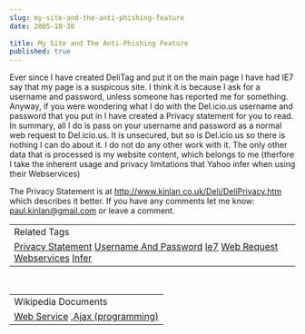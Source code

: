 ```yaml
---
slug: my-site-and-the-anti-phishing-feature
date: 2005-10-30
 
title: My Site and The Anti-Phishing Feature
published: true
---
```

Ever since I have created DeliTag and put it on the main page I have had IE7 say that my page is a suspicous site.  I think it is because I ask for a username and password, unless someone has reported me for something.  Anyway, if you were wondering what I do with the Del.icio.us username and password that you put in I have created a Privacy statement for you to read.  In summary, all I do is pass on your username and password as a normal web request to Del.icio.us.  It is unsecured, but so is Del.icio.us so there is nothing I can do about it.  I do not do any other work with it.  The only other data that is processed is my website content, which belongs to me (therfore I take the inherent usage and privacy limitations that Yahoo infer when using their Webservices)<p />The Privacy Statement is at <a href="http://www.kinlan.co.uk/Deli/DeliPrivacy.htm">http://www.kinlan.co.uk/Deli/DeliPrivacy.htm</a> which describes it better.  If you have any comments let me know: <a href="mailto:paul.kinlan@gmail.com">paul.kinlan@gmail.com</a> or leave a comment.<p /><table class="TechnoratiHead TagHeader">
<tr><td>Related Tags</td></tr>
<tr class="Technorati"><td>
<a href="https://paul.kinlan.me/tags/Privacy%20Statement" class="Tag" rel="tag">Privacy Statement</a> <a href="https://paul.kinlan.me/tags/Username%20And%20Password" class="Tag" rel="tag">Username And Password</a> <a href="https://paul.kinlan.me/tags/Ie7" class="Tag" rel="tag">Ie7</a> <a href="https://paul.kinlan.me/tags/Web%20Request" class="Tag" rel="tag">Web Request</a> <a href="https://paul.kinlan.me/tags/Webservices" class="Tag" rel="tag">Webservices</a> <a href="https://paul.kinlan.me/tags/Infer" class="Tag" rel="tag">Infer</a>
</td></tr>
</table><br /><table class="TechnoratiHead TagHeader">
<tr><td>Wikipedia Documents</td></tr>
<tr class="Technorati"><td>
<a href="http://en.wikipedia.org/wiki/Web_service">Web Service</a> ,<a href="http://en.wikipedia.org/wiki/Ajax_(programming)">Ajax (programming)</a>
</td></tr>
</table><div class="blogger-post-footer"><img class="posterous_download_image" src="https://blogger.googleusercontent.com/tracker/8109338-113068011695098093?l=www.kinlan.co.uk%2Findex.html" height="1" alt="" width="1" /></div>

